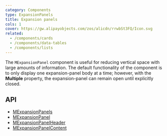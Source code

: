 ```yaml
---
category: Components
type: ExpansionPanels
title: Expansion panels
cols: 1
cover: https://gw.alipayobjects.com/zos/alicdn/rrwbSt3FQ/Icon.svg
related:
  - /components/cards
  - /components/data-tables
  - /components/lists
---
```


The `MExpansionPanel` component is useful for reducing vertical space with large amounts of information. The default
functionality of the component is to only display one expansion-panel body at a time; however, with the **Multiple**
property, the expansion-panel can remain open until explicitly closed.

## API

- [MExpansionPanels](/api/MExpansionPanels)
- [MExpansionPanel](/api/MExpansionPanel)
- [MExpansionPanelHeader](/api/MExpansionPanelHeader)
- [MExpansionPanelContent](/api/MExpansionPanelContent)